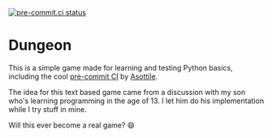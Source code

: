 [![pre-commit.ci status](https://results.pre-commit.ci/badge/github/spidermila/dungeon/main.svg)](https://pre-commit.ci/latest/github/spidermila/dungeon/main)

# Dungeon

This is a simple game made for learning and testing Python basics, including the cool [pre-commit CI](https://results.pre-commit.ci/) by [Asottile](https://github.com/asottile).

The idea for this text based game came from a discussion with my son who's learning programming in the age of 13. I let him do his implementation while I try stuff in mine.

Will this ever become a real game? 😄
